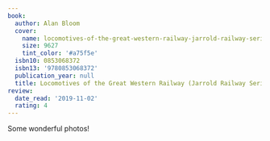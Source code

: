 ```yaml
---
book:
  author: Alan Bloom
  cover:
    name: locomotives-of-the-great-western-railway-jarrold-railway-series-1.jpg
    size: 9627
    tint_color: '#a75f5e'
  isbn10: 0853068372
  isbn13: '9780853068372'
  publication_year: null
  title: Locomotives of the Great Western Railway (Jarrold Railway Series 1)
review:
  date_read: '2019-11-02'
  rating: 4
---
```


Some wonderful photos!